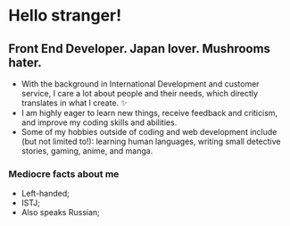 # Hello stranger!

## Front End Developer. Japan lover. Mushrooms hater. 

* With the background in International Development and customer service, I care a lot about people and their needs, which directly translates in what I create. :sparkles:
* I am highly eager to learn new things, receive feedback and criticism, and improve my coding skills and abilities. 
* Some of my hobbies outside of coding and web development include (but not limited to!): learning human languages, writing small detective stories, gaming, anime, and manga.  

### Mediocre facts about me 
* Left-handed;
* ISTJ; 
* Also speaks Russian;  
